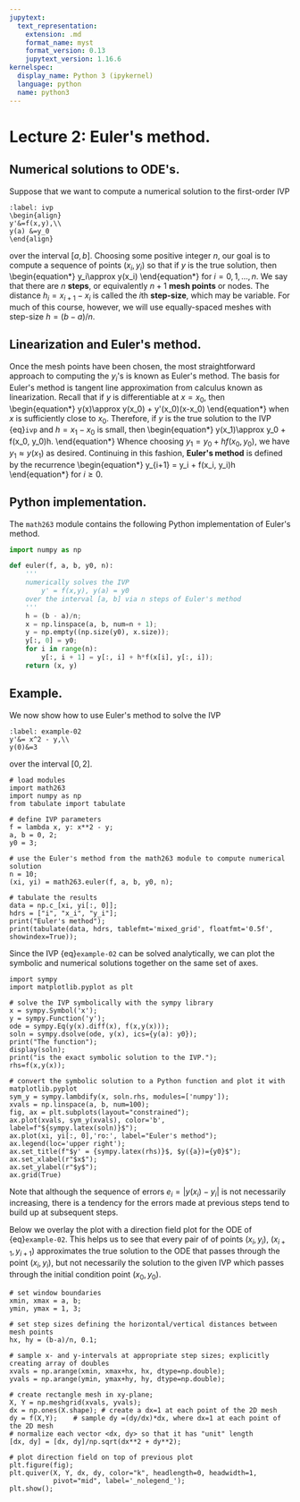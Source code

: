 ```yaml
---
jupytext:
  text_representation:
    extension: .md
    format_name: myst
    format_version: 0.13
    jupytext_version: 1.16.6
kernelspec:
  display_name: Python 3 (ipykernel)
  language: python
  name: python3
---
```


# Lecture 2: Euler's method.

## Numerical solutions to ODE's.

Suppose that we want to compute a numerical solution to the first-order IVP
```{math}
:label: ivp
\begin{align}
y'&=f(x,y),\\
y(a) &=y_0
\end{align}
```
over the interval $[a,b]$.
Choosing some positive integer $n$, our goal is to compute a sequence of points $(x_i,y_i)$ so that if $y$ is the true solution, then
\begin{equation*}
y_i\approx y(x_i)
\end{equation*}
for $i = 0,1,\dots, n$.
We say that there are $n$ **steps**, or equivalently $n+1$ **mesh points** or nodes.
The distance $h_i=x_{i+1}-x_i$ is called the $i$th **step-size**, which may be variable.
For much of this course, however, we will use equally-spaced meshes with step-size $h=(b-a)/n$.

## Linearization and Euler's method.

Once the mesh points have been chosen, the most straightforward approach to computing the $y_i$'s is known as Euler's method.
The basis for Euler's method is tangent line approximation from calculus known as linearization.
Recall that if $y$ is differentiable at $x=x_0$, then
\begin{equation*}
y(x)\approx y(x_0) + y'(x_0)(x-x_0)
\end{equation*}
when $x$ is sufficiently close to $x_0$.
Therefore, if $y$ is the true solution to the IVP {eq}`ivp` and $h=x_1-x_0$ is small, then
\begin{equation*}
y(x_1)\approx y_0 + f(x_0, y_0)h.
\end{equation*}
Whence choosing $y_1 = y_0 + hf(x_0, y_0)$, we have $y_1\approx y(x_1)$ as desired.
Continuing in this fashion, **Euler's method** is defined by the recurrence
\begin{equation*}
y_{i+1} = y_i + f(x_i, y_i)h
\end{equation*}
for $i\ge 0$.

## Python implementation.

The `math263` module contains the following Python implementation of Euler's method.

```python
import numpy as np

def euler(f, a, b, y0, n):
	'''
	numerically solves the IVP
		y' = f(x,y), y(a) = y0
	over the interval [a, b] via n steps of Euler's method 
	'''
	h = (b - a)/n;
	x = np.linspace(a, b, num=n + 1);
	y = np.empty((np.size(y0), x.size));
	y[:, 0] = y0;
	for i in range(n):
		y[:, i + 1] = y[:, i] + h*f(x[i], y[:, i]);
	return (x, y)
```

## Example.

We now show how to use Euler's method to solve the IVP
```{math}
:label: example-02
y'&= x^2 - y,\\
y(0)&=3
```
over the interval $[0, 2]$.

```{code-cell}
# load modules
import math263
import numpy as np
from tabulate import tabulate

# define IVP parameters
f = lambda x, y: x**2 - y;
a, b = 0, 2;
y0 = 3;

# use the Euler's method from the math263 module to compute numerical solution
n = 10;
(xi, yi) = math263.euler(f, a, b, y0, n);

# tabulate the results
data = np.c_[xi, yi[:, 0]];
hdrs = ["i", "x_i", "y_i"];
print("Euler's method");
print(tabulate(data, hdrs, tablefmt='mixed_grid', floatfmt='0.5f', showindex=True));
```

Since the IVP {eq}`example-02` can be solved analytically, we can plot the symbolic and numerical solutions together on the same set of axes.

```{code-cell}
import sympy
import matplotlib.pyplot as plt

# solve the IVP symbolically with the sympy library
x = sympy.Symbol('x');
y = sympy.Function('y');
ode = sympy.Eq(y(x).diff(x), f(x,y(x)));
soln = sympy.dsolve(ode, y(x), ics={y(a): y0}); 
print("The function");
display(soln);
print("is the exact symbolic solution to the IVP.");
rhs=f(x,y(x));

# convert the symbolic solution to a Python function and plot it with matplotlib.pyplot
sym_y = sympy.lambdify(x, soln.rhs, modules=['numpy']); 
xvals = np.linspace(a, b, num=100);
fig, ax = plt.subplots(layout="constrained");
ax.plot(xvals, sym_y(xvals), color='b', label=f"${sympy.latex(soln)}$");
ax.plot(xi, yi[:, 0],'ro:', label="Euler's method");
ax.legend(loc='upper right');
ax.set_title(f"$y' = {sympy.latex(rhs)}$, $y({a})={y0}$");
ax.set_xlabel(r"$x$");
ax.set_ylabel(r"$y$");
ax.grid(True)
```

Note that although the sequence of errors $e_i = |y(x_i) - y_i|$ is not necessarily increasing, there is a tendency for the errors made at previous steps tend to build up at subsequent steps. 

Below we overlay the plot with a direction field plot for the ODE of {eq}`example-02`.
This helps us to see that every pair of of points $(x_i, y_i)$, $(x_{i+1}, y_{i+1})$ approximates the true solution to the ODE that passes through the point $(x_i, y_i)$, but not necessarily the solution to the given IVP which passes through the initial condition point $(x_0, y_0)$.

```{code-cell}
# set window boundaries
xmin, xmax = a, b;
ymin, ymax = 1, 3;

# set step sizes defining the horizontal/vertical distances between mesh points
hx, hy = (b-a)/n, 0.1;

# sample x- and y-intervals at appropriate step sizes; explicitly creating array of doubles
xvals = np.arange(xmin, xmax+hx, hx, dtype=np.double);
yvals = np.arange(ymin, ymax+hy, hy, dtype=np.double);

# create rectangle mesh in xy-plane; 
X, Y = np.meshgrid(xvals, yvals);
dx = np.ones(X.shape); # create a dx=1 at each point of the 2D mesh
dy = f(X,Y);    # sample dy =(dy/dx)*dx, where dx=1 at each point of the 2D mesh
# normalize each vector <dx, dy> so that it has "unit" length
[dx, dy] = [dx, dy]/np.sqrt(dx**2 + dy**2);

# plot direction field on top of previous plot
plt.figure(fig);
plt.quiver(X, Y, dx, dy, color="k", headlength=0, headwidth=1, 
           pivot="mid", label='_nolegend_'); 
plt.show();
```
